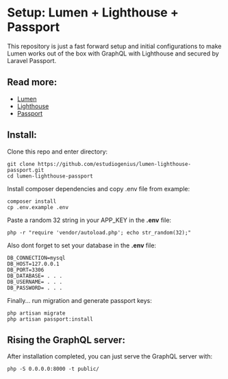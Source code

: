 # Setup: Lumen + Lighthouse + Passport

This repository is just a fast forward setup and initial configurations to make Lumen works out of the box with GraphQL with Lighthouse  and secured by Laravel Passport.

## Read more:
* [Lumen](https://lumen.laravel.com/docs/5.8) 
* [Lighthouse](https://lighthouse-php.com/3.3/getting-started/installation.html)
* [Passport](https://laravel.com/docs/5.8/passport)

## Install:
Clone this repo and enter directory:
	
    git clone https://github.com/estudiogenius/lumen-lighthouse-passport.git
    cd lumen-lighthouse-passport

Install composer dependencies and copy .env file from example:

    composer install
    cp .env.example .env

Paste a random 32 string in your APP_KEY in the **.env** file:

    php -r "require 'vendor/autoload.php'; echo str_random(32);"

Also dont forget to set your database in the **.env** file:

    DB_CONNECTION=mysql  
    DB_HOST=127.0.0.1  
    DB_PORT=3306  
    DB_DATABASE= . . .  
    DB_USERNAME= . . .  
    DB_PASSWORD= . . .

Finally... run migration and generate passport keys:

    php artisan migrate
    php artisan passport:install

## Rising the GraphQL server:

After installation completed, you can just serve the GraphQL server with:

    php -S 0.0.0.0:8000 -t public/
